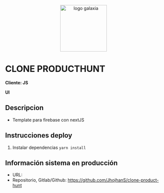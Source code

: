 <p align="center" style="margin: 30px 0;"><a href="http://www.galaxiasoftware.com/" target="_blank" rel="noopener noreferrer"><img width="150" src="https://res.cloudinary.com/da1yarvtc/image/upload/v1607997234/General/logo_ebihlw.png?fbclid=IwAR0ZoxIlUe31jLTPMKWhPiBsokjoBk54dGhIMximiGNyu0YK0vbcTo6dPHw" alt="logo galaxia"></a></p>

# CLONE PRODUCTHUNT

**Cliente: JS**

**UI**

## Descripcion

- Template para firebase con nextJS

## Instrucciones deploy

1. Instalar dependencias `yarn install`

## Información sistema en producción

- URL:
- Repositorio, Gitlab/Github: https://github.com/JhojhanS/clone-product-hunt
